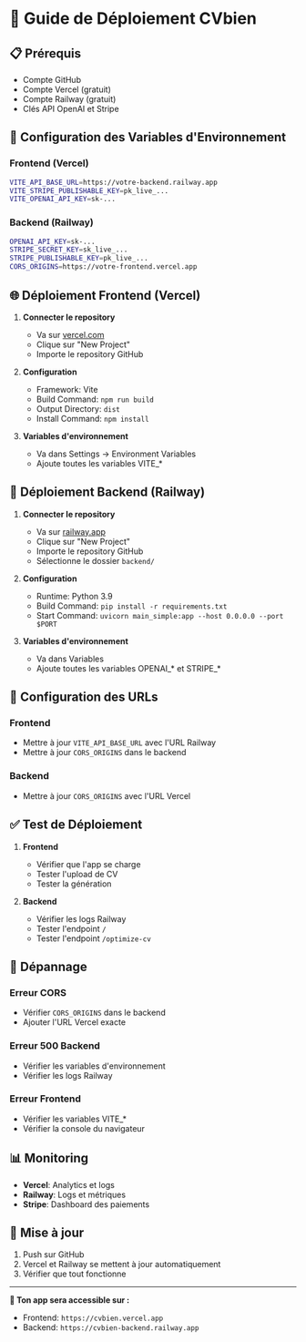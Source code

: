 # 🚀 Guide de Déploiement CVbien

## 📋 Prérequis

- Compte GitHub
- Compte Vercel (gratuit)
- Compte Railway (gratuit)
- Clés API OpenAI et Stripe

## 🔧 Configuration des Variables d'Environnement

### Frontend (Vercel)
```bash
VITE_API_BASE_URL=https://votre-backend.railway.app
VITE_STRIPE_PUBLISHABLE_KEY=pk_live_...
VITE_OPENAI_API_KEY=sk-...
```

### Backend (Railway)
```bash
OPENAI_API_KEY=sk-...
STRIPE_SECRET_KEY=sk_live_...
STRIPE_PUBLISHABLE_KEY=pk_live_...
CORS_ORIGINS=https://votre-frontend.vercel.app
```

## 🌐 Déploiement Frontend (Vercel)

1. **Connecter le repository**
   - Va sur [vercel.com](https://vercel.com)
   - Clique sur "New Project"
   - Importe le repository GitHub

2. **Configuration**
   - Framework: Vite
   - Build Command: `npm run build`
   - Output Directory: `dist`
   - Install Command: `npm install`

3. **Variables d'environnement**
   - Va dans Settings → Environment Variables
   - Ajoute toutes les variables VITE_*

## 🔧 Déploiement Backend (Railway)

1. **Connecter le repository**
   - Va sur [railway.app](https://railway.app)
   - Clique sur "New Project"
   - Importe le repository GitHub
   - Sélectionne le dossier `backend/`

2. **Configuration**
   - Runtime: Python 3.9
   - Build Command: `pip install -r requirements.txt`
   - Start Command: `uvicorn main_simple:app --host 0.0.0.0 --port $PORT`

3. **Variables d'environnement**
   - Va dans Variables
   - Ajoute toutes les variables OPENAI_* et STRIPE_*

## 🔗 Configuration des URLs

### Frontend
- Mettre à jour `VITE_API_BASE_URL` avec l'URL Railway
- Mettre à jour `CORS_ORIGINS` dans le backend

### Backend
- Mettre à jour `CORS_ORIGINS` avec l'URL Vercel

## ✅ Test de Déploiement

1. **Frontend**
   - Vérifier que l'app se charge
   - Tester l'upload de CV
   - Tester la génération

2. **Backend**
   - Vérifier les logs Railway
   - Tester l'endpoint `/`
   - Tester l'endpoint `/optimize-cv`

## 🚨 Dépannage

### Erreur CORS
- Vérifier `CORS_ORIGINS` dans le backend
- Ajouter l'URL Vercel exacte

### Erreur 500 Backend
- Vérifier les variables d'environnement
- Vérifier les logs Railway

### Erreur Frontend
- Vérifier les variables VITE_*
- Vérifier la console du navigateur

## 📊 Monitoring

- **Vercel**: Analytics et logs
- **Railway**: Logs et métriques
- **Stripe**: Dashboard des paiements

## 🔄 Mise à jour

1. Push sur GitHub
2. Vercel et Railway se mettent à jour automatiquement
3. Vérifier que tout fonctionne

---

**🎯 Ton app sera accessible sur :**
- Frontend: `https://cvbien.vercel.app`
- Backend: `https://cvbien-backend.railway.app`